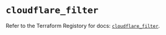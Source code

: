 # `cloudflare_filter`

Refer to the Terraform Registory for docs: [`cloudflare_filter`](https://registry.terraform.io/providers/cloudflare/cloudflare/4.17.0/docs/resources/filter).
